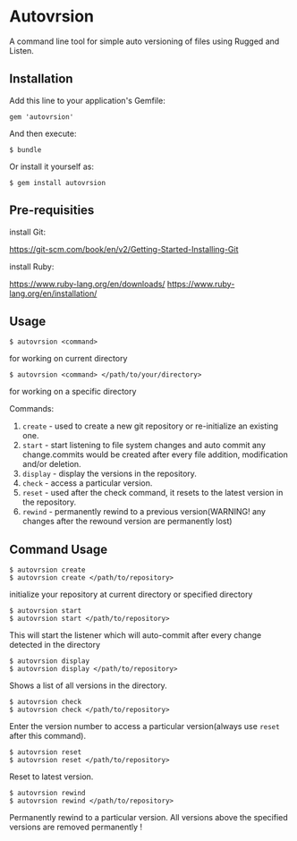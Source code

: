 # Autovrsion

A command line tool for simple auto versioning of files using Rugged and Listen.

## Installation

Add this line to your application's Gemfile:
~~~
gem 'autovrsion'
~~~
And then execute:
~~~
$ bundle
~~~
Or install it yourself as:

~~~
$ gem install autovrsion
~~~

## Pre-requisities
install Git:

https://git-scm.com/book/en/v2/Getting-Started-Installing-Git

install Ruby:

https://www.ruby-lang.org/en/downloads/
https://www.ruby-lang.org/en/installation/

## Usage

~~~
$ autovrsion <command>
~~~
for working on current directory

~~~
$ autovrsion <command> </path/to/your/directory>
~~~
for working on a specific directory

Commands:
1. `create` - used to create a new git repository or re-initialize an existing one.
2. `start` - start listening to file system changes and auto commit any change.commits would be created after every file addition, modification and/or deletion.
3. `display` - display the versions in the repository.
4. `check` - access a particular version.
5. `reset` - used after the check command, it resets to the latest version in the repository.
6. `rewind` - permanently rewind to a previous version(WARNING! any changes after the rewound version are permanently lost)

## Command Usage

~~~
$ autovrsion create
$ autovrsion create </path/to/repository>
~~~
initialize your repository at current directory or specified directory

~~~
$ autovrsion start
$ autovrsion start </path/to/repository>
~~~
This will start the listener which will auto-commit after every change detected in the directory

~~~
$ autovrsion display
$ autovrsion display </path/to/repository>
~~~
Shows a list of all versions in the directory.

~~~
$ autovrsion check
$ autovrsion check </path/to/repository>
~~~
Enter the version number to access a particular version(always use `reset` after this command).

~~~
$ autovrsion reset
$ autovrsion reset </path/to/repository>
~~~
Reset to latest version.

~~~
$ autovrsion rewind
$ autovrsion rewind </path/to/repository>
~~~
Permanently rewind to a particular version. All versions above the specified versions are removed permanently !
